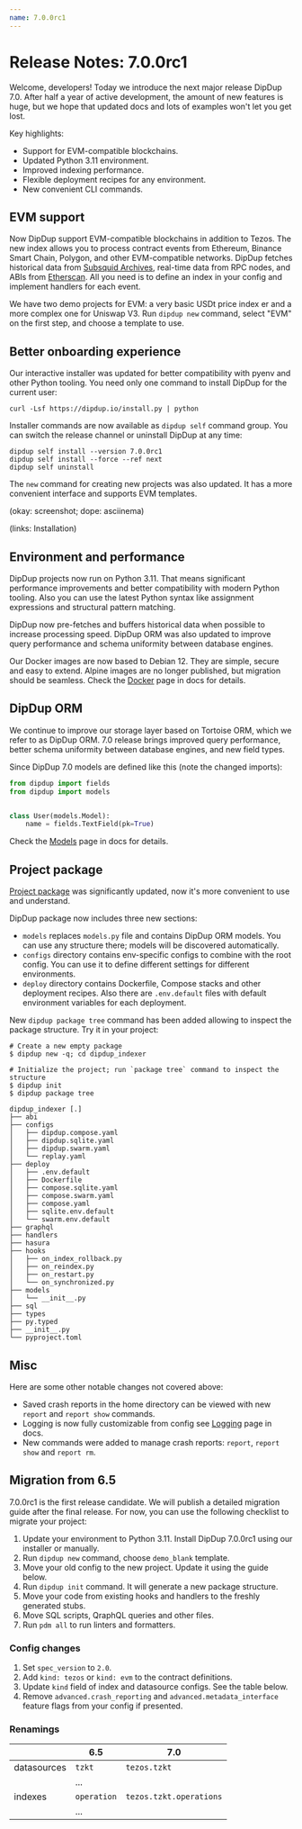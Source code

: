 ```yaml
---
name: 7.0.0rc1
---
```

# Release Notes: 7.0.0rc1

Welcome, developers! Today we introduce the next major release DipDup 7.0. After half a year of active development, the amount of new features is huge, but we hope that updated docs and lots of examples won't let you get lost.

Key highlights:

- Support for EVM-compatible blockchains.
- Updated Python 3.11 environment.
- Improved indexing performance.
- Flexible deployment recipes for any environment.
- New convenient CLI commands.

## EVM support

Now DipDup support EVM-compatible blockchains in addition to Tezos. The new index allows you to process contract events from Ethereum, Binance Smart Chain, Polygon, and other EVM-compatible networks. DipDup fetches historical data from [Subsquid Archives](https://www.subsquid.io/), real-time data from RPC nodes, and ABIs from [Etherscan](https://etherscan.io/). All you need is to define an index in your config and implement handlers for each event.

We have two demo projects for EVM: a very basic USDt price index er and a more complex one for Uniswap V3. Run `dipdup new` command, select "EVM" on the first step, and choose a template to use.

## Better onboarding experience

Our interactive installer was updated for better compatibility with pyenv and other Python tooling. You need only one command to install DipDup for the current user:

```shell
curl -Lsf https://dipdup.io/install.py | python
```

Installer commands are now available as `dipdup self` command group. You can switch the release channel or uninstall DipDup at any time:

```shell
dipdup self install --version 7.0.0rc1
dipdup self install --force --ref next
dipdup self uninstall
```

The `new` command for creating new projects was also updated. It has a more convenient interface and supports EVM templates.

(okay: screenshot; dope: asciinema)

(links: Installation)

## Environment and performance

DipDup projects now run on Python 3.11. That means significant performance improvements and better compatibility with modern Python tooling. Also you can use the latest Python syntax like assignment expressions and structural pattern matching.

DipDup now pre-fetches and buffers historical data when possible to increase processing speed. DipDup ORM was also updated to improve query performance and schema uniformity between database engines.

Our Docker images are now based to Debian 12. They are simple, secure and easy to extend. Alpine images are no longer published, but migration should be seamless. Check the [Docker]() page in docs for details.

## DipDup ORM

We continue to improve our storage layer based on Tortoise ORM, which we refer to as DipDup ORM. 7.0 release brings improved query performance, better schema uniformity between database engines, and new field types.

Since DipDup 7.0 models are defined like this (note the changed imports):

```python
from dipdup import fields
from dipdup import models


class User(models.Model):
    name = fields.TextField(pk=True)
```

Check the [Models]() page in docs for details.

## Project package

[Project package](../1.getting-started/4.package.md) was significantly updated, now it's more convenient to use and understand.

DipDup package now includes three new sections:

- `models` replaces `models.py` file and contains DipDup ORM models. You can use any structure there; models will be discovered automatically.
- `configs` directory contains env-specific configs to combine with the root config. You can use it to define different settings for different environments.
- `deploy` directory contains Dockerfile, Compose stacks and other deployment recipes. Also there are `.env.default` files with default environment variables for each deployment.

New `dipdup package tree` command has been added allowing to inspect the package structure. Try it in your project:

```shell
# Create a new empty package
$ dipdup new -q; cd dipdup_indexer

# Initialize the project; run `package tree` command to inspect the structure
$ dipdup init
$ dipdup package tree

dipdup_indexer [.]
├── abi
├── configs
│   ├── dipdup.compose.yaml
│   ├── dipdup.sqlite.yaml
│   ├── dipdup.swarm.yaml
│   └── replay.yaml
├── deploy
│   ├── .env.default
│   ├── Dockerfile
│   ├── compose.sqlite.yaml
│   ├── compose.swarm.yaml
│   ├── compose.yaml
│   ├── sqlite.env.default
│   └── swarm.env.default
├── graphql
├── handlers
├── hasura
├── hooks
│   ├── on_index_rollback.py
│   ├── on_reindex.py
│   ├── on_restart.py
│   └── on_synchronized.py
├── models
│   └── __init__.py
├── sql
├── types
├── py.typed
├── __init__.py
└── pyproject.toml
```

## Misc

Here are some other notable changes not covered above:

- Saved crash reports in the home directory can be viewed with new `report` and `report show` commands.
- Logging is now fully customizable from config see [Logging]() page in docs.
- New commands were added to manage crash reports: `report`, `report show` and `report rm`.

## Migration from 6.5

7.0.0rc1 is the first release candidate. We will publish a detailed migration guide after the final release. For now, you can use the following checklist to migrate your project:

1. Update your environment to Python 3.11. Install DipDup 7.0.0rc1 using our installer or manually.
2. Run `dipdup new` command, choose `demo_blank` template.
3. Move your old config to the new project. Update it using the guide below.
4. Run `dipdup init` command. It will generate a new package structure.
5. Move your code from existing hooks and handlers to the freshly generated stubs.
6. Move SQL scripts, QraphQL queries and other files.
7. Run `pdm all` to run linters and formatters.

### Config changes

1. Set `spec_version` to `2.0`.
2. Add `kind: tezos` or `kind: evm` to the contract definitions.
3. Update `kind` field of index and datasource configs. See the table below.
4. Remove `advanced.crash_reporting` and `advanced.metadata_interface` feature flags from your config if presented.

### Renamings

|             | 6.5         | 7.0                     |
| ----------- | ----------- | ----------------------- |
| datasources | `tzkt`      | `tezos.tzkt`           |
|             | ...         |                         |
| indexes     | `operation` | `tezos.tzkt.operations` |
|             | ...         |                         |
